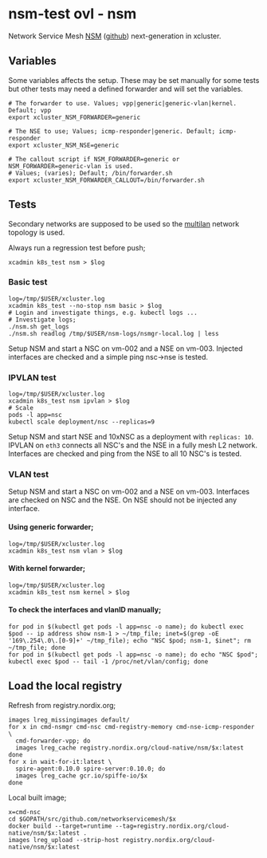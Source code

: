 # nsm-test ovl - nsm

Network Service Mesh [NSM](https://networkservicemesh.io/)
([github](https://github.com/networkservicemesh/networkservicemesh/))
next-generation in xcluster.

## Variables

Some variables affects the setup. These may be set manually for some
tests but other tests may need a defined forwarder and will set the
variables.


```
# The forwarder to use. Values; vpp|generic|generic-vlan|kernel. Default; vpp
export xcluster_NSM_FORWARDER=generic

# The NSE to use; Values; icmp-responder|generic. Default; icmp-responder
export xcluster_NSM_NSE=generic

# The callout script if NSM_FORWARDER=generic or NSM_FORWARDER=generic-vlan is used.
# Values; (varies); Default; /bin/forwarder.sh
export xcluster_NSM_FORWARDER_CALLOUT=/bin/forwarder.sh
```

## Tests

Secondary networks are supposed to be used so the
[multilan](https://github.com/Nordix/xcluster/tree/master/ovl/network-topology#multilan)
network topology is used.

Always run a regression test before push;
```
xcadmin k8s_test nsm > $log
```

### Basic test

```
log=/tmp/$USER/xcluster.log
xcadmin k8s_test --no-stop nsm basic > $log
# Login and investigate things, e.g. kubectl logs ...
# Investigate logs;
./nsm.sh get_logs
./nsm.sh readlog /tmp/$USER/nsm-logs/nsmgr-local.log | less
```

Setup NSM and start a NSC on vm-002 and a NSE on vm-003. Injected
interfaces are checked and a simple ping nsc->nse is tested.

### IPVLAN test

```
log=/tmp/$USER/xcluster.log
xcadmin k8s_test nsm ipvlan > $log
# Scale
pods -l app=nsc
kubectl scale deployment/nsc --replicas=9
```

Setup NSM and start NSE and 10xNSC as a deployment with `replicas:
10`. IPVLAN on `eth3` connects all NSC's and the NSE in a fully mesh
L2 network. Interfaces are checked and ping from the NSE to all 10
NSC's is tested.

### VLAN test

Setup NSM and start a NSC on vm-002 and a NSE on vm-003. Interfaces are checked
on NSC and the NSE. On NSE should not be injected any interface.

#### Using generic forwarder;

```
log=/tmp/$USER/xcluster.log
xcadmin k8s_test nsm vlan > $log
```

#### With kernel forwarder;

```
log=/tmp/$USER/xcluster.log
xcadmin k8s_test nsm kernel > $log
```

#### To check the interfaces and vlanID manually;

```
for pod in $(kubectl get pods -l app=nsc -o name); do kubectl exec $pod -- ip address show nsm-1 > ~/tmp_file; inet=$(grep -oE '169\.254\.0\.[0-9]+' ~/tmp_file); echo "NSC $pod; nsm-1, $inet"; rm ~/tmp_file; done
for pod in $(kubectl get pods -l app=nsc -o name); do echo "NSC $pod"; kubectl exec $pod -- tail -1 /proc/net/vlan/config; done
```


## Load the local registry

Refresh from registry.nordix.org;
```
images lreg_missingimages default/
for x in cmd-nsmgr cmd-nsc cmd-registry-memory cmd-nse-icmp-responder \
  cmd-forwarder-vpp; do
  images lreg_cache registry.nordix.org/cloud-native/nsm/$x:latest
done
for x in wait-for-it:latest \
  spire-agent:0.10.0 spire-server:0.10.0; do
  images lreg_cache gcr.io/spiffe-io/$x
done
```

Local built image;
```
x=cmd-nsc
cd $GOPATH/src/github.com/networkservicemesh/$x
docker build --target=runtime --tag=registry.nordix.org/cloud-native/nsm/$x:latest .
images lreg_upload --strip-host registry.nordix.org/cloud-native/nsm/$x:latest
```


